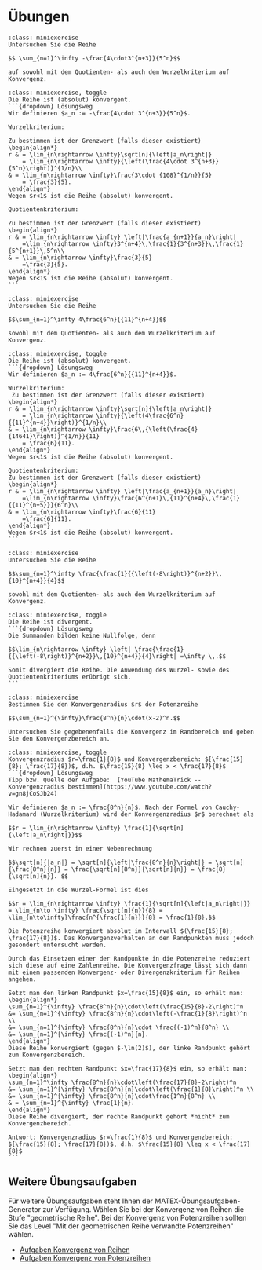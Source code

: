 # Übungen

```{admonition} Übung 3.1
:class: miniexercise
Untersuchen Sie die Reihe 

$$ \sum_{n=1}^\infty -\frac{4\cdot3^{n+3}}{5^n}$$

auf sowohl mit dem Quotienten- als auch dem Wurzelkriterium auf Konvergenz.
```

````{admonition} Lösung
:class: miniexercise, toggle
Die Reihe ist (absolut) konvergent. 
```{dropdown} Lösungsweg
Wir definieren $a_n := -\frac{4\cdot 3^{n+3}}{5^n}$. 
 
Wurzelkriterium: 

Zu bestimmen ist der Grenzwert (falls dieser existiert)  
\begin{align*} 
r & = \lim_{n\rightarrow \infty}\sqrt[n]{\left|a_n\right|}
    = \lim_{n\rightarrow \infty}{\left(\frac{4\cdot 3^{n+3}}{5^n}\right)}^{1/n}\\ 
& = \lim_{n\rightarrow \infty}\frac{3\cdot {108}^{1/n}}{5}
    = \frac{3}{5}. 
\end{align*} 
Wegen $r<1$ ist die Reihe (absolut) konvergent. 
 
Quotientenkriterium: 

Zu bestimmen ist der Grenzwert (falls dieser existiert) 
\begin{align*} 
r & = \lim_{n\rightarrow \infty} \left|\frac{a_{n+1}}{a_n}\right|
    =\lim_{n\rightarrow \infty}3^{n+4}\,\frac{1}{3^{n+3}}\,\frac{1}{5^{n+1}}\,5^n\\ 
& = \lim_{n\rightarrow \infty}\frac{3}{5}
    =\frac{3}{5}. 
\end{align*} 
Wegen $r<1$ ist die Reihe (absolut) konvergent.  
```
````

```{admonition} Übung 3.2
:class: miniexercise
Untersuchen Sie die Reihe 

$$\sum_{n=1}^\infty 4\frac{6^n}{{11}^{n+4}}$$

sowohl mit dem Quotienten- als auch dem Wurzelkriterium auf Konvergenz.
```

````{admonition} Lösung
:class: miniexercise, toggle
Die Reihe ist (absolut) konvergent. 
```{dropdown} Lösungsweg
Wir definieren $a_n := 4\frac{6^n}{{11}^{n+4}}$. 

Wurzelkriterium: 
 Zu bestimmen ist der Grenzwert (falls dieser existiert)  
\begin{align*} 
r & = \lim_{n\rightarrow \infty}\sqrt[n]{\left|a_n\right|}
    = \lim_{n\rightarrow \infty}{\left(4\frac{6^n}{{11}^{n+4}}\right)}^{1/n}\\ 
& = \lim_{n\rightarrow \infty}\frac{6\,{\left(\frac{4}{14641}\right)}^{1/n}}{11}
    = \frac{6}{11}. 
\end{align*} 
Wegen $r<1$ ist die Reihe (absolut) konvergent. 
 
Quotientenkriterium: 
Zu bestimmen ist der Grenzwert (falls dieser existiert) 
\begin{align*} 
r & = \lim_{n\rightarrow \infty} \left|\frac{a_{n+1}}{a_n}\right|
    =\lim_{n\rightarrow \infty}\frac{6^{n+1}\,{11}^{n+4}\,\frac{1}{{11}^{n+5}}}{6^n}\\ 
& = \lim_{n\rightarrow \infty}\frac{6}{11}
    =\frac{6}{11}. 
\end{align*} 
Wegen $r<1$ ist die Reihe (absolut) konvergent.  
```
````

```{admonition} Übung 3.3
:class: miniexercise
Untersuchen Sie die Reihe 

$$\sum_{n=1}^\infty \frac{\frac{1}{{\left(-8\right)}^{n+2}}\,{10}^{n+4}}{4}$$

sowohl mit dem Quotienten- als auch dem Wurzelkriterium auf Konvergenz.
```

````{admonition} Lösung
:class: miniexercise, toggle
Die Reihe ist divergent.
```{dropdown} Lösungsweg
Die Summanden bilden keine Nullfolge, denn 

$$\lim_{n\rightarrow \infty} \left| \frac{\frac{1}{{\left(-8\right)}^{n+2}}\,{10}^{n+4}}{4}\right| =\infty \,.$$

Somit divergiert die Reihe. Die Anwendung des Wurzel- sowie des Quotientenkriteriums erübrigt sich. 
```
````

```{admonition} Übung 3.4
:class: miniexercise
Bestimmen Sie den Konvergenzradius $r$ der Potenzreihe 

$$\sum_{n=1}^{\infty}\frac{8^n}{n}\cdot(x-2)^n.$$

Untersuchen Sie gegebenenfalls die Konvergenz im Randbereich und geben Sie den Konvergenzbereich an.
```

````{admonition} Lösung
:class: miniexercise, toggle
Konvergenzradius $r=\frac{1}{8}$ und Konvergenzbereich: $[\frac{15}{8}; \frac{17}{8})$, d.h. $\frac{15}{8} \leq x < \frac{17}{8}$
```{dropdown} Lösungsweg
Tipp bzw. Quelle der Aufgabe:  [YouTube MathemaTrick -- Konvergenzradius bestimmen](https://www.youtube.com/watch?v=gn8jCoSJb24) 

Wir definieren $a_n := \frac{8^n}{n}$. Nach der Formel von Cauchy-Hadamard (Wurzelkriterium) wird der Konvergenzradius $r$ berechnet als

$$r = \lim_{n\rightarrow \infty} \frac{1}{\sqrt[n]{\left|a_n\right|}}$$

Wir rechnen zuerst in einer Nebenrechnung

$$\sqrt[n]{|a_n|} = \sqrt[n]{\left|\frac{8^n}{n}\right|} = \sqrt[n]{\frac{8^n}{n}} = \frac{\sqrt[n]{8^n}}{\sqrt[n]{n}} = \frac{8}{\sqrt[n]{n}}. $$

Eingesetzt in die Wurzel-Formel ist dies

$$r = \lim_{n\rightarrow \infty} \frac{1}{\sqrt[n]{\left|a_n\right|}} = \lim_{n\to \infty} \frac{\sqrt[n]{n}}{8} = \lim_{n\to\infty}\frac{n^{\frac{1}{n}}}{8} = \frac{1}{8}.$$

Die Potenzreihe konvergiert absolut im Intervall $(\frac{15}{8}; \frac{17}{8})$. Das Konvergenzverhalten an den Randpunkten muss jedoch gesondert untersucht werden. 

Durch das Einsetzen einer der Randpunkte in die Potenzreihe reduziert sich diese auf eine Zahlenreihe. Die Konvergenzfrage lässt sich dann mit einem passenden Konvergenz- oder Divergenzkriterium für Reihen angehen. 

Setzt man den linken Randpunkt $x=\frac{15}{8}$ ein, so erhält man: 
\begin{align*}
\sum_{n=1}^{\infty} \frac{8^n}{n}\cdot\left(\frac{15}{8}-2\right)^n 
&= \sum_{n=1}^{\infty} \frac{8^n}{n}\cdot\left(-\frac{1}{8}\right)^n \\
&= \sum_{n=1}^{\infty} \frac{8^n}{n}\cdot \frac{(-1)^n}{8^n} \\
&= \sum_{n=1}^{\infty} \frac{(-1)^n}{n}. 
\end{align*}
Diese Reihe konvergiert (gegen $-\ln(2)$), der linke Randpunkt gehört zum Konvergenzbereich.

Setzt man den rechten Randpunkt $x=\frac{17}{8}$ ein, so erhält man: 
\begin{align*}
\sum_{n=1}^\infty \frac{8^n}{n}\cdot\left(\frac{17}{8}-2\right)^n 
&= \sum_{n=1}^{\infty} \frac{8^n}{n}\cdot\left(\frac{1}{8}\right)^n \\
&= \sum_{n=1}^{\infty} \frac{8^n}{n}\cdot\frac{1^n}{8^n} \\
& = \sum_{n=1}^{\infty} \frac{1}{n}.
\end{align*}
Diese Reihe divergiert, der rechte Randpunkt gehört *nicht* zum Konvergenzbereich.

Antwort: Konvergenzradius $r=\frac{1}{8}$ und Konvergenzbereich: $[\frac{15}{8}; \frac{17}{8})$, d.h. $\frac{15}{8} \leq x < \frac{17}{8}$ 
```
````

## Weitere Übungsaufgaben

Für weitere Übungsaufgaben steht Ihnen der MATEX-Übungsaufgaben-Generator zur
Verfügung. Wählen Sie bei der Konvergenz von Reihen die Stufe "geometrische
Reihe". Bei der Konvergenz von Potenzreihen sollten Sie das Level "Mit der
geometrischen Reihe verwandte Potenzreihen" wählen.

* [Aufgaben Konvergenz von Reihen](https://lx4.mint-kolleg.kit.edu/MATeX/generatorview.php?data=NUxMamNmMHpNU2FrUnp5R2FkVkpTdz09)
* [Aufgaben Konvergenz von Potenzreihen](https://lx4.mint-kolleg.kit.edu/MATeX/generatorview.php?data=aXYvV0xpZW0rSGJHUHgrQm1TZnlVdz09)
